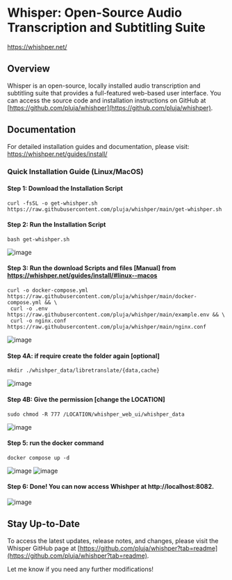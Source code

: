 **Whisper: Open-Source Audio Transcription and Subtitling Suite**
===============================================
https://whishper.net/

Overview
--------

Whisper is an open-source, locally installed audio transcription and subtitling suite that provides a full-featured web-based user interface. You can access the source code and installation instructions on GitHub at [https://github.com/pluja/whishper](https://github.com/pluja/whishper).

Documentation
------------

For detailed installation guides and documentation, please visit: <https://whishper.net/guides/install/>

### Quick Installation Guide (Linux/MacOS)

#### Step 1: Download the Installation Script
```
curl -fsSL -o get-whishper.sh https://raw.githubusercontent.com/pluja/whishper/main/get-whishper.sh
```

#### Step 2: Run the Installation Script
```
bash get-whishper.sh
```

![image](https://github.com/al-amin/ai-Artificial-Intelligence/assets/2225839/efdff430-fb3f-4232-ac22-659fa5f0896f)

#### Step 3: Run the download Scripts and files [Manual] from https://whishper.net/guides/install/#linux--macos
```
curl -o docker-compose.yml https://raw.githubusercontent.com/pluja/whishper/main/docker-compose.yml && \
 curl -o .env https://raw.githubusercontent.com/pluja/whishper/main/example.env && \
 curl -o nginx.conf https://raw.githubusercontent.com/pluja/whishper/main/nginx.conf
```
![image](https://github.com/al-amin/ai-Artificial-Intelligence/assets/2225839/622d8521-111c-4ed0-bb02-094109291740)

#### Step 4A: if require create the folder again [optional]
```
mkdir ./whishper_data/libretranslate/{data,cache}
```
![image](https://github.com/al-amin/ai-Artificial-Intelligence/assets/2225839/1d007238-4a11-4dcf-81b2-4f9d23cc7431)

#### Step 4B: Give the permission  [change the LOCATION]
```
sudo chmod -R 777 /LOCATION/whishper_web_ui/whishper_data
```
![image](https://github.com/al-amin/ai-Artificial-Intelligence/assets/2225839/eac83471-5ae1-45f0-9aab-b54ed24bbb44)


#### Step 5: run the docker command
```
docker compose up -d
```
![image](https://github.com/al-amin/ai-Artificial-Intelligence/assets/2225839/acbf1a06-bda4-40d3-8886-49f809826e3a)
![image](https://github.com/al-amin/ai-Artificial-Intelligence/assets/2225839/b7cb4a55-7dfe-4bcf-8f80-1d54bf6a98a0)

#### Step 6: Done! You can now access Whishper at http://localhost:8082.
![image](https://github.com/al-amin/ai-Artificial-Intelligence/assets/2225839/40532a86-34cf-4968-acc3-d42ef79a0d54)


Stay Up-to-Date
---------------

To access the latest updates, release notes, and changes, please visit the Whisper GitHub page at [https://github.com/pluja/whishper?tab=readme](https://github.com/pluja/whishper?tab=readme).

Let me know if you need any further modifications!
